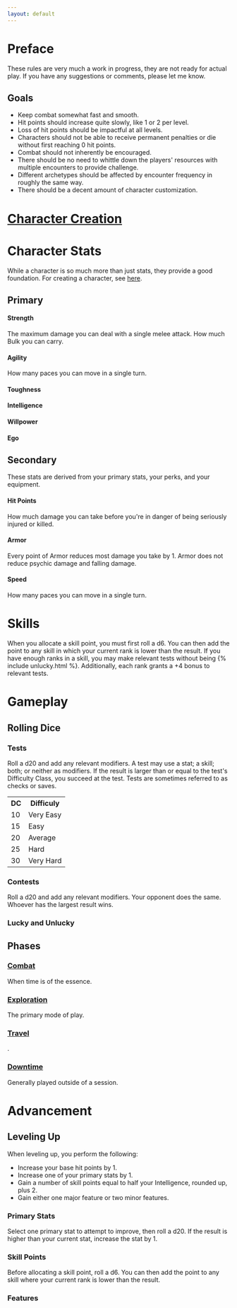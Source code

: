 ```yaml
---
layout: default
---
```

# Preface
These rules are very much a work in progress, they are not ready for actual play. If you have any suggestions or comments, please let me know.

## Goals
<ul>
    <li>Keep combat somewhat fast and smooth.</li>
    <li>Hit points should increase quite slowly, like 1 or 2 per level.</li>
    <li>Loss of hit points should be impactful at all levels.</li>
    <li>Characters should not be able to receive permanent penalties or die without first reaching 0 hit points.</li>
    <li>Combat should not inherently be encouraged.</li>
    <li>There should be no need to whittle down the players' resources with multiple encounters to provide challenge.</li>
    <li>Different archetypes should be affected by encounter frequency in roughly the same way.</li>
    <li>There should be a decent amount of character customization.</li>
</ul>

# [Character Creation](character_creation.html)

# Character Stats
While a character is so much more than just stats, they provide a good foundation.
For creating a character, see [here](character_creation.html).

## Primary


#### Strength
The maximum damage you can deal with a single melee attack.
How much Bulk you can carry.

#### Agility
How many paces you can move in a single turn.

#### Toughness

#### Intelligence

#### Willpower

#### Ego


## Secondary
These stats are derived from your primary stats, your perks, and your equipment.

#### Hit Points
How much damage you can take before you're in danger of being seriously injured or killed.

#### Armor
Every point of Armor reduces most damage you take by 1.
Armor does not reduce psychic damage and falling damage.

#### Speed
How many paces you can move in a single turn.

# Skills
When you allocate a skill point, you must first roll a d6. You can then add the point to any skill in which your current rank is lower than the result.
If you have enough ranks in a skill, you may make relevant tests without being {% include unlucky.html %}.
Additionally, each rank grants a +4 bonus to relevant tests.

# Gameplay


## Rolling Dice

### Tests
Roll a d20 and add any relevant modifiers.
A test may use a stat; a skill; both; or neither as modifiers.
If the result is larger than or equal to the test's Difficulty Class, you succeed at the test.
Tests are sometimes referred to as checks or saves.
<table>
    <tr><th>DC</th><th>Difficuly</th></tr>
    <tr><td>10</td><td>Very Easy</td></tr>
    <tr><td>15</td><td>Easy</td></tr>
    <tr><td>20</td><td>Average</td></tr>
    <tr><td>25</td><td>Hard</td></tr>
    <tr><td>30</td><td>Very Hard</td></tr>
</table>

### Contests
Roll a d20 and add any relevant modifiers.
Your opponent does the same.
Whoever has the largest result wins.

### Lucky and Unlucky


## Phases


### [Combat](combat.html)
When time is of the essence.

### [Exploration](exploration.html)
The primary mode of play.

### [Travel](travel.html)
.

### [Downtime](downtime.html)
Generally played outside of a session.

# Advancement

## Leveling Up
When leveling up, you perform the following:
<ul>
    <li>Increase your base hit points by 1.</li>
    <li>Increase one of your primary stats by 1.</li>
    <li>Gain a number of skill points equal to half your Intelligence, rounded up, plus 2.</li>
    <li>Gain either one major feature or two minor features.</li>
</ul>

### Primary Stats
Select one primary stat to attempt to improve, then roll a d20. If the result is higher than your current stat, increase the stat by 1.

### Skill Points
Before allocating a skill point, roll a d6. You can then add the point to any skill where your current rank is lower than the result.

### Features

